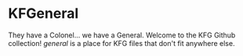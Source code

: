 # KFGeneral

They have a Colonel... we have a General.   Welcome to the KFG Github collection!
_general_ is a place for KFG files that don't fit anywhere else. 
